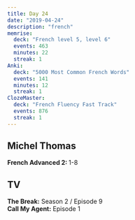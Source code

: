 ```yaml
---
title: Day 24
date: "2019-04-24"
description: "french"
memrise:
  deck: "French level 5, level 6"
  events: 463
  minutes: 22
  streak: 1
Anki:
  deck: "5000 Most Common French Words"
  events: 141
  minutes: 12
  streak: 1
ClozeMaster:
  deck: "French Fluency Fast Track"
  events: 876
  streak: 1
---
```


<h2>Michel Thomas</h2>
<strong>French Advanced 2: </strong>1-8

<h2>TV</h2>
<strong>The Break:</strong> Season 2 / Episode 9 <br>
<strong>Call My Agent:</strong> Episode 1

